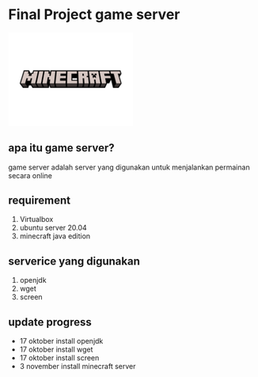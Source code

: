 # Final Project game server
<img src="img/README/logo.png" width=50% height=50%>

## apa itu game server?
game server adalah server yang digunakan untuk menjalankan permainan secara online

## requirement
1. Virtualbox
2. ubuntu server 20.04
3. minecraft java edition

## serverice yang digunakan
1. openjdk
2. wget
3. screen

## update progress
- 17 oktober install openjdk
- 17 oktober install wget
- 17 oktober install screen
- 3 november install minecraft server
